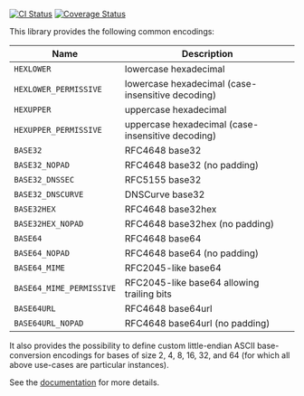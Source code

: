 [![CI Status][ci_badge]][ci]
[![Coverage Status][coveralls_badge]][coveralls]

This library provides the following common encodings:

| Name                       | Description                                       |
| ---                        | ---                                               |
| `HEXLOWER`                 | lowercase hexadecimal                             |
| `HEXLOWER_PERMISSIVE`      | lowercase hexadecimal (case-insensitive decoding) |
| `HEXUPPER`                 | uppercase hexadecimal                             |
| `HEXUPPER_PERMISSIVE`      | uppercase hexadecimal (case-insensitive decoding) |
| `BASE32`                   | RFC4648 base32                                    |
| `BASE32_NOPAD`             | RFC4648 base32 (no padding)                       |
| `BASE32_DNSSEC`            | RFC5155 base32                                    |
| `BASE32_DNSCURVE`          | DNSCurve base32                                   |
| `BASE32HEX`                | RFC4648 base32hex                                 |
| `BASE32HEX_NOPAD`          | RFC4648 base32hex (no padding)                    |
| `BASE64`                   | RFC4648 base64                                    |
| `BASE64_NOPAD`             | RFC4648 base64 (no padding)                       |
| `BASE64_MIME`              | RFC2045-like base64                               |
| `BASE64_MIME_PERMISSIVE`   | RFC2045-like base64 allowing trailing bits        |
| `BASE64URL`                | RFC4648 base64url                                 |
| `BASE64URL_NOPAD`          | RFC4648 base64url (no padding)                    |

It also provides the possibility to define custom little-endian ASCII
base-conversion encodings for bases of size 2, 4, 8, 16, 32, and 64 (for which
all above use-cases are particular instances).

See the [documentation] for more details.

[ci]: https://github.com/ia0/data-encoding/actions/workflows/ci.yml
[ci_badge]: https://github.com/ia0/data-encoding/actions/workflows/ci.yml/badge.svg
[coveralls]: https://coveralls.io/github/ia0/data-encoding?branch=main
[coveralls_badge]: https://coveralls.io/repos/github/ia0/data-encoding/badge.svg?branch=main
[documentation]: https://docs.rs/data-encoding
